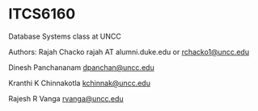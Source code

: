 # ITCS6160
Database Systems class at UNCC

Authors:
 Rajah Chacko rajah AT alumni.duke.edu or rchacko1@uncc.edu
 
 Dinesh Panchananam dpanchan@uncc.edu
 
 Kranthi K Chinnakotla kchinnak@uncc.edu
 
 Rajesh R Vanga rvanga@uncc.edu
